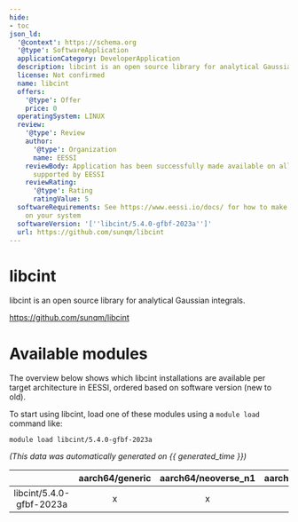```yaml
---
hide:
- toc
json_ld:
  '@context': https://schema.org
  '@type': SoftwareApplication
  applicationCategory: DeveloperApplication
  description: libcint is an open source library for analytical Gaussian integrals.
  license: Not confirmed
  name: libcint
  offers:
    '@type': Offer
    price: 0
  operatingSystem: LINUX
  review:
    '@type': Review
    author:
      '@type': Organization
      name: EESSI
    reviewBody: Application has been successfully made available on all architectures
      supported by EESSI
    reviewRating:
      '@type': Rating
      ratingValue: 5
  softwareRequirements: See https://www.eessi.io/docs/ for how to make EESSI available
    on your system
  softwareVersion: '[''libcint/5.4.0-gfbf-2023a'']'
  url: https://github.com/sunqm/libcint
---
```


libcint
=======


libcint is an open source library for analytical Gaussian integrals.

https://github.com/sunqm/libcint
# Available modules


The overview below shows which libcint installations are available per target architecture in EESSI, ordered based on software version (new to old).

To start using libcint, load one of these modules using a `module load` command like:

```shell
module load libcint/5.4.0-gfbf-2023a
```

*(This data was automatically generated on {{ generated_time }})*  

| |aarch64/generic|aarch64/neoverse_n1|aarch64/neoverse_v1|aarch64/nvidia|x86_64/generic|x86_64/amd/zen2|x86_64/amd/zen3|x86_64/amd/zen4|x86_64/intel/haswell|x86_64/intel/sapphirerapids|x86_64/intel/skylake_avx512|aarch64/nvidia/grace|
| :---: | :---: | :---: | :---: | :---: | :---: | :---: | :---: | :---: | :---: | :---: | :---: | :---: |
|libcint/5.4.0-gfbf-2023a|x|x|x|-|x|x|x|x|x|x|x|x|
